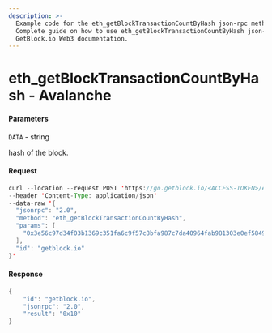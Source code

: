 ```yaml
---
description: >-
  Example code for the eth_getBlockTransactionCountByHash json-rpc method.
  Сomplete guide on how to use eth_getBlockTransactionCountByHash json-rpc in
  GetBlock.io Web3 documentation.
---
```


# eth\_getBlockTransactionCountByHash - Avalanche

#### Parameters

`DATA` - string

hash of the block.

#### Request

```java
curl --location --request POST 'https://go.getblock.io/<ACCESS-TOKEN>/ext/bc/C/rpc' \
--header 'Content-Type: application/json' 
--data-raw '{
  "jsonrpc": "2.0",
  "method": "eth_getBlockTransactionCountByHash",
  "params": [
    "0x3e56c97d34f03b1369c351fa6c9f57c8bfa987c7da40964fab981303e0ef5849"
  ],
  "id": "getblock.io"
}'
```

#### Response

```java
{
    "id": "getblock.io",
    "jsonrpc": "2.0",
    "result": "0x10"
}
```
